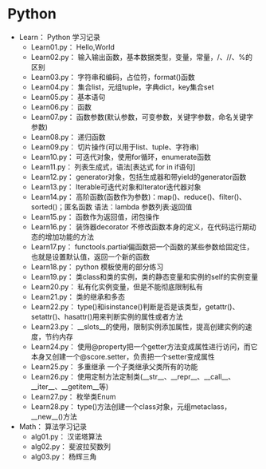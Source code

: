 # Python

<ul>
<li>Learn： Python 学习记录
<ul>
<li>Learn01.py： Hello,World</li>
<li>Learn02.py： 输入输出函数，基本数据类型，变量，常量，/、//、%的区别</li>
<li>Learn03.py： 字符串和编码，占位符，format()函数</li>
<li>Learn04.py： 集合list，元组tuple，字典dict，key集合set</li>
<li>Learn05.py： 基本语句</li>
<li>Learn06.py： 函数</li>
<li>Learn07.py： 函数参数(默认参数，可变参数，关键字参数，命名关键字参数)</li>
<li>Learn08.py： 递归函数</li>
<li>Learn09.py： 切片操作(可以用于list、tuple、字符串)</li>
<li>Learn10.py： 可迭代对象，使用for循环，enumerate函数</li>
<li>Learn11.py： 列表生成式，语法[表达式 for in if语句]</li>
<li>Learn12.py： generator对象，包括生成器和带yield的generator函数</li>
<li>Learn13.py： Iterable可迭代对象和Iterator迭代器对象</li>
<li>Learn14.py： 高阶函数(函数作为参数)：map()、reduce()、filter()、sorted()；匿名函数 语法：lambda 参数列表:返回值</li>
<li>Learn15.py： 函数作为返回值，闭包操作</li>
<li>Learn16.py： 装饰器decorator 不修改函数本身的定义，在代码运行期动态的增加功能的方法</li>
<li>Learn17.py： functools.partial偏函数把一个函数的某些参数给固定住，也就是设置默认值，返回一个新的函数</li>
<li>Learn18.py： python 模板使用的部分练习</li>
<li>Learn19.py： 类class和类的实例，类的静态变量和实例的self的实例变量</li>
<li>Learn20.py： 私有化实例变量，但是不能彻底限制私有</li>
<li>Learn21.py： 类的继承和多态</li>
<li>Learn22.py： type()和isinstance()判断是否是该类型，getattr()、setattr()、hasattr()用来判断实例的属性或者方法</li>
<li>Learn23.py： __slots__的使用，限制实例添加属性，提高创建实例的速度，节约内存</li>
<li>Learn24.py： 使用@property把一个getter方法变成属性进行访问，而它本身又创建一个@score.setter，负责把一个setter变成属性</li>
<li>Learn25.py： 多重继承 一个子类继承父类所有的功能</li>
<li>Learn26.py： 使用定制方法定制类(__str__、__repr__、__call__、__iter__、__getitem__等)</li>
<li>Learn27.py： 枚举类Enum</li>
<li>Learn28.py： type()方法创建一个class对象，元组metaclass，__new__()方法</li>
</ul>
</li>
<li>Math： 算法学习记录
<ul>
<li>alg01.py： 汉诺塔算法</li>
<li>alg02.py： 斐波拉契数列</li>
<li>alg03.py： 杨辉三角</li>
</ul>
</li>
</ul>
